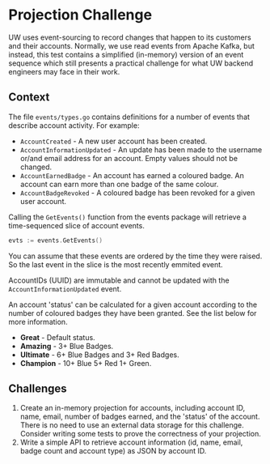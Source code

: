 # Projection Challenge

UW uses event-sourcing to record changes that happen to its customers and their accounts. Normally, we use read events from Apache Kafka, but instead, this test contains a simplified (in-memory) version of an event sequence which still presents a practical challenge for what UW backend engineers may face in their work.

## Context

The file `events/types.go` contains definitions for a number of events that describe account activity. For example:

- `AccountCreated` - A new user account has been created.
- `AccountInformationUpdated` - An update has been made to the username or/and email address for an account. Empty values should not be changed.
- `AccountEarnedBadge` - An account has earned a coloured badge. An account can earn more than one badge of the same colour.
- `AccountBadgeRevoked` - A coloured badge has been revoked for a given user account.

Calling the `GetEvents()` function from the events package will retrieve a time-sequenced slice of account events.

```go
evts := events.GetEvents()
```

You can assume that these events are ordered by the time they were raised. So the last event in the slice is the most recently emmited event.

AccountIDs (UUID) are immutable and cannot be updated with the `AccountInformationUpdated` event.

An account 'status' can be calculated for a given account according to the number of coloured badges they have been granted. See the list below for more information.

- **Great** - Default status.
- **Amazing** - 3+ Blue Badges.
- **Ultimate** - 6+ Blue Badges and 3+ Red Badges.
- **Champion** - 10+ Blue 5+ Red 1+ Green.

## Challenges

1. Create an in-memory projection for accounts, including account ID, name, email, number of badges earned, and the 'status' of the account. There is no need to use an external data storage for this challenge. Consider writing some tests to prove the correctness of your projection.
2. Write a simple API to retrieve account information (id, name, email, badge count and account type) as JSON by account ID.
